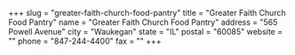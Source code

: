 +++
slug = "greater-faith-church-food-pantry"
title = "Greater Faith Church Food Pantry"
name = "Greater Faith Church Food Pantry"
address = "565 Powell Avenue"
city = "Waukegan"
state = "IL"
postal = "60085"
website = ""
phone = "847-244-4400"
fax = ""
+++

